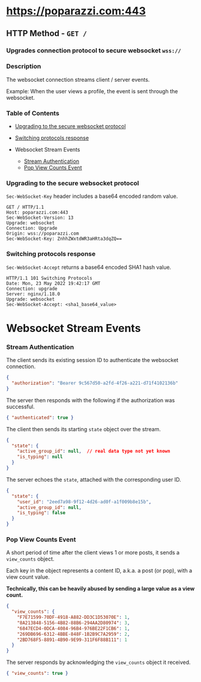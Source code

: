 # https://poparazzi.com:443

## HTTP Method - `GET /`
### Upgrades connection protocol to secure websocket `wss://`

### Description
The websocket connection streams client / server events.

Example: When the user views a profile, the event is sent through the websocket.

### Table of Contents

- [Upgrading to the secure websocket protocol](#upgrading-to-the-secure-websocket-protocol)
- [Switching protocols response](#switching-protocols-response)


- Websocket Stream Events
  - [Stream Authentication](#stream-authentication)
  - [Pop View Counts Event](#pop-view-counts-event)

### Upgrading to the secure websocket protocol
`Sec-WebSocket-Key` header includes a base64 encoded random value.
```http request
GET / HTTP/1.1
Host: poparazzi.com:443
Sec-WebSocket-Version: 13
Upgrade: websocket
Connection: Upgrade
Origin: wss://poparazzi.com
Sec-WebSocket-Key: ZnhhZWxtdWR3aHRta3dqZQ==
```

### Switching protocols response
`Sec-WebSocket-Accept` returns a base64 encoded SHA1 hash value.
```http request
HTTP/1.1 101 Switching Protocols
Date: Mon, 23 May 2022 19:42:17 GMT
Connection: upgrade
Server: nginx/1.18.0
Upgrade: websocket
Sec-WebSocket-Accept: <sha1_base64_value>
```

# Websocket Stream Events

### Stream Authentication
The client sends its existing session ID to authenticate the websocket connection.
```json
{
  "authorization": "Bearer 9c567d50-a2fd-4f26-a221-d71f4102136b"
}
```
The server then responds with the following if the authorization was successful.
```json
{ "authenticated": true }
```
The client then sends its starting `state` object over the stream.
```json
{
  "state": {
    "active_group_id": null,  // real data type not yet known
    "is_typing": null
  }
}
```
The server echoes the `state`, attached with the corresponding user ID.
```json
{
  "state": {
    "user_id": "2eed7a98-9f12-4d26-ad0f-a1f009b8e15b",
    "active_group_id": null,
    "is_typing": false
  }
}
```

### Pop View Counts Event
A short period of time after the client views 1 or more posts, it sends a `view_counts` object.

Each key in the object represents a content ID, a.k.a. a post (or pop), with a view count value.

**Technically, this can be heavily abused by sending a large value as a view count.**
```json
{
  "view_counts": {
    "F7E71599-70DF-4918-A882-DD3C1D53070E": 1,
    "8A213848-5156-4B82-88B6-294AA2D80974": 3,
    "6847ECD4-0DCA-4084-96B4-976BE22F1CB6": 1,
    "269DB696-6312-4BBE-848F-1B2B9C7A2959": 2,
    "2BD768F5-8891-4B90-9E99-311F6F88B111": 1
  }
}
```
The server responds by acknowledging the `view_counts` object it received.
```json
{ "view_counts": true }
```